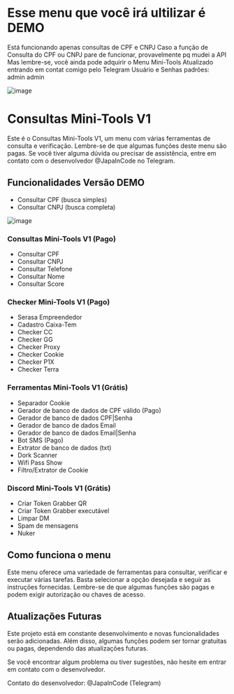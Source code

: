 # Esse menu que você irá ultilizar é DEMO

Está funcionando apenas consultas de CPF e CNPJ
Caso a função de Consulta do CPF ou CNPJ pare de funcionar, provavelmente pq mudei a API
Mas lembre-se, você ainda pode adquirir o Menu Mini-Tools Atualizado entrando em contat comigo pelo Telegram
Usuário e Senhas padrões: admin admin

![image](https://github.com/JapaInCode/android.menu_demo/assets/100159070/b04e62e1-1bf5-43f2-99c3-7c139cc27b54)

# Consultas Mini-Tools V1

Este é o Consultas Mini-Tools V1, um menu com várias ferramentas de consulta e verificação. Lembre-se de que algumas funções deste menu são pagas. Se você tiver alguma dúvida ou precisar de assistência, entre em contato com o desenvolvedor @JapaInCode no Telegram.

## Funcionalidades Versão DEMO

- Consultar CPF (busca simples)
- Consultar CNPJ (busca completa)
  
![image](https://github.com/JapaInCode/android.menu_demo/assets/100159070/0529dc97-aa9b-4e9a-b2a4-9beb19c891bf)

### Consultas Mini-Tools V1 (Pago)

- Consultar CPF
- Consultar CNPJ
- Consultar Telefone
- Consultar Nome
- Consultar Score

### Checker Mini-Tools V1 (Pago)

- Serasa Empreendedor
- Cadastro Caixa-Tem
- Checker CC
- Checker GG
- Checker Proxy
- Checker Cookie
- Checker P1X
- Checker Terra

### Ferramentas Mini-Tools V1 (Grátis)

- Separador Cookie
- Gerador de banco de dados de CPF válido (Pago)
- Gerador de banco de dados CPF|Senha
- Gerador de banco de dados Email
- Gerador de banco de dados Email|Senha
- Bot SMS (Pago)
- Extrator de banco de dados (txt)
- Dork Scanner
- Wifi Pass Show
- Filtro/Extrator de Cookie

### Discord Mini-Tools V1 (Grátis)

- Criar Token Grabber QR
- Criar Token Grabber executável
- Limpar DM
- Spam de mensagens
- Nuker

## Como funciona o menu

Este menu oferece uma variedade de ferramentas para consultar, verificar e executar várias tarefas. Basta selecionar a opção desejada e seguir as instruções fornecidas. Lembre-se de que algumas funções são pagas e podem exigir autorização ou chaves de acesso.

## Atualizações Futuras

Este projeto está em constante desenvolvimento e novas funcionalidades serão adicionadas. Além disso, algumas funções podem ser tornar gratuitas ou pagas, dependendo das atualizações futuras.

Se você encontrar algum problema ou tiver sugestões, não hesite em entrar em contato com o desenvolvedor.

Contato do desenvolvedor: @JapaInCode (Telegram)
